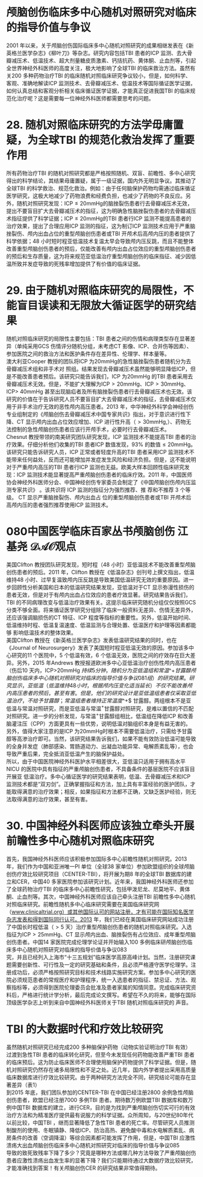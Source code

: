 # 颅脑创伤临床多中心随机对照研究对临床的指导价值与争议  
2001 年以来，关于颅脑创伤国际临床多中心随机对照研究的成果相继发表在《新英格兰医学杂志》《柳叶刀》等杂志。研究内容包括TBI 患者的ICP 监测、去大骨瓣减压术、低温技术、超大剂量糖皮质激素、钙拮抗药、黄体酮、止血剂等，引起全世界神经外科医师的高度关注，极大地影响了全球TBI 的临床救治方法。虽然有关200 多种药物治疗TBI 的临床随机对照临床研究争议较小，但是，如何科学、客观、准确地解读ICP 监测技术、去骨瓣减压术、低温技术等国际循证医学证据，如何认真总结和客观分析相关临床循证医学证据，才能真正促进我国TBI 的临床规范化治疗呢？这是需要每一位神经外科医师都需要思考的问题。  
# 28. 随机对照临床研究的方法学毋庸置疑，为全球TBI 的规范化救治发挥了重要作用  
所有药物治疗TBI 的随机对照研究都是严格按照随机、双盲、前瞻性、多中心研究得出的科学结论，其结果毋庸置疑，属于一级证据，国内外无明显争议。其推动了全球TBI 的科学救治、规范化救治。例如：由于任何脑保护药物均需通过临床循证医学研究，这极大地减少了药物浪费和经费负担，也减少了药物的不良反应。另外，随机对照研究发现：$\mathrm{ICP}\leqslant20\mathrm{mmHg}$的脑挫裂伤患者行去骨瓣减压术无效，提出不要盲目扩大去骨瓣减压术的指征，这为明确急性脑挫裂伤患者的去骨瓣减压术指征提供了科学证据；$\mathrm{ICP}\leqslant20\mathrm{mmHg}$的TBI 患者行ICP 监测不能提高患者的治疗效果，提出了合理应用ICP 监测的指征，这为制订ICP 监测技术应用于严重脑挫裂伤、颅内出血占位的重型颅脑创伤患者或TBI 开颅术后高颅内压的患者提供了科学依据；48 小时短时程亚低温技术复温太早会导致颅内压反跳，而且不能整体改善重型颅脑创伤患者的预后，仅能改善有颅内出血占位效应的重型颅脑创伤患者的预后和生存质量，这为将来规范亚低温治疗重型颅脑创伤的临床指征、减少因低温所致并发症导致的死残率增加提供了有价值的临床证据。  
# 29. 由于随机对照临床研究的局限性，不能盲目误读和无限放大循证医学的研究结果  
随机对照临床研究的局限性主要包括：TBI 患者之间的伤情和病理类型存在显著差异（单纯采用GCS 伤情评分随机分组，未考虑CT 影像、ICP、合并伤等因素）、参加医院之间的救治方法和医护条件存在差异性、伦理学、样本量等。  
澳大利亚Cooper 教授的团队将ICP 为$20\mathrm{mmHg}$的急性脑挫裂伤患者随机分为去骨瓣减压术组和非手术对 照组。结果发现去骨瓣减压术虽然能够明显降低ICP，但是不能改善患者预后。该研究只能告诉我们，ICP 为$20\mathrm{mmHg}$ 的TBI 患者采用去骨瓣减压术无效。但是，不能扩大理解为$\mathrm{ICP}>20\mathrm{mmHg}$、$\mathrm{ICP}>30\mathrm{mmHg}$、$\mathrm{ICP}>$ $40\mathrm{mmHg}$ 甚至出现脑疝者及所有脑挫裂伤患者行去骨瓣减压术也无效。该研究的价值在于告诉研究人员不要盲目扩大去骨瓣减压术的指征，去骨瓣减压术仅用于非手术治疗无效的恶性颅内高压患者。2013 年，中华神经外科学会神经创伤专业组制定的《颅脑创伤去骨瓣减压术中国专家共识》指出，对于意识进行性下降、CT 显示颅内出血占位效应增加、ICP 进行性升高（$>30\mathrm{mmHg},$）、药物无法控制的急性颅脑创伤患者应该行开颅手术，必要时行去骨瓣减压术。  
Chesnut 教授带领的南美研究团队研究发现，ICP 监测技术不能提高TBI 患者的治疗效果。仔细分析他们收集的TBI 患者ICP 数值发现，$93\%$ 的数值$\leqslant20\mathrm{mmHg}$。该研究只能告诉研究人员，ICP 正常或者轻度升高的TBI 患者采用ICP 监测技术不能带来任何益处，反而还可能增加并发症发生风险和经济负担。但是，这不能说明对于严重颅内高压的TBI 患者行ICP 监测也无益。欧美大样本回顾性临床研究发现：ICP 监测技术能显著提高严重颅脑创伤患者的临床疗效。2011 年，中国医师协会神经外科医师分会、中国神经创伤专家委员会制定了《中国颅脑创伤颅内压监测专家共识》 。该共识将 ICP  监测的指征分为强烈推荐、推 荐和不推荐 3  个等级。 CT  显示严重脑挫裂伤、颅内出血占 位的重型颅脑创伤患者或TBI 开颅术后高颅内压的患者强烈推荐使用ICP 监测技术。  
# 080中国医学临床百家丛书颅脑创伤 江基尧 $\mathcal{D A O}$观点  
美国Clifton 教授团队研究发现，短时程（48 小时）亚低温技术不能改善重型颅脑创伤患者的预后。2011 年，Clifton 教授在《低温杂志》创刊号上撰文指出，低温维持48 小时、过早复温致颅内压反跳是导致美国低温研究无效的重要原因。进一步回顾性分析美国和日本的低温研究结果发现，亚低温对于CT 显示弥漫性损伤的患者无效，但是对于有颅内出血占位效应的患者疗效显著。研究结果告诉我们，TBI 的不同病理改变与低温治疗效果有关。这提示临床研究随机分组仅仅按照GCS 分类不够全面。将来循证医学研究分组除了临床一般资料无差异、伤情无差异外，还应该强调脑损伤的CT 特征、ICP 程度等指标的重要性。另外，低温开始时间、低温维持时程、低温复温速度、低温监测与合理处置、低温医疗和护理等因素都能够 影响低温技术的整体效果。  
美国Clifton 教授在《新英格兰医学杂志》发表低温研究结果的同时，也在《Journal of Neurosurgery》发表了美国短时程亚低温无效的原因。参加该多中心研究的11 个医院中，5 个低温有效，6 个低温无效，医院之间的疗效存在巨大差异。另外，2015 年Andrews 教授报道欧洲多中心亚低温治疗创伤性颅内高压患者（伤后10 天内，$\mathrm{ICP}>$20mmHg $持续5 分钟，随机分为亚低温组和常温$^+$甘露醇颅脑创伤临床多中心随机对照研究对临床的指导价值与争议081  
组）的研究结果。研究显示，亚低温（低温维持48 小时，根据颅内压变化适当延长）不仅不能改善颅内高压患者的预后，甚至有害。但是，他们的研究设计是亚低温组患者仅采取亚低温治疗，不给予甘露醇；常温组患者维持正常温度$^+$ 甘露醇。两组根本不是亚低温与常温对照研究，而是亚低温与常温$^+$甘露醇对照研究，是难以置信的不匹配对照研究。进一步的分析发现，与常温$^+$甘露醇组相比，低温组在降低ICP 和改善脑灌注压（CPP）方面更具有一些优势，说明低温对脑组织本身是有益无害的。另外，值得大家注意的是ICP 为$20\mathrm{mmHg}$时根本不需要低温治疗，只需给予甘露醇等高渗治疗即可。当然，该研究结果告诉我们，如果不能有效防治低温可能导致的全身并发症（肺部感染、胃肠道动力、出凝血功能异常、电解质紊乱等），也会导致严重后果，完全抵消亚低温产生的脑保护益处。  
所以，由于中国医院神经外科医护水平相差很大，亚低温只适用于拥有高水平NICU 的医院中具有指征的严重颅脑创伤患者，不具备条件的基层医院不应该盲目开展亚 低温治疗。多中心循证医学的研究结果表明，低温、去骨瓣减压术和ICP 监测技术都是“双刃剑”。正确掌握指征和方法，加上具有丰富经验的医护团队，才能取得满意的治疗效果；相反，如果指征和方法都不正确，又缺乏医护经验，则无法取得满意的治疗效果，甚至有害。  
# 30. 中国神经外科医师应该独立牵头开展前瞻性多中心随机对照临床研究  
首先，我国神经外科医师应该积极参加国际多中心前瞻性随机对照研究。2013 年，我们作为中国和亚洲唯一PI 单位（全球38 家单位）参加欧盟组织的全球颅脑创伤疗效比较研究项目（CENTER-TBI），将开展为期8 年的全球TBI 数据库的建立和CER，中国40 多家医院参加该研究计划。近年来，我国神经外科医师还参加了全球药物治疗TBI 的临床多中心前瞻性研究，包括甲泼尼龙、尼莫地平、黄体酮、止血剂等。其次，中国神经外科医师应该自己牵头注册TBI 前瞻性多中心随机对照临床研究。前瞻性随机多中心临床研究需要在美国临床研究网（www.clinicaltrial.org）或其他国际认可的网站注册，才有可能在国际知名医学杂志发表和得到国际同行认可。2013 年，我们已经在美国临床研究网站成功注册了中国长时程低温（$>5$ 天）治疗重型颅脑创伤患者的随机对照临床研究。入选指征为$\mathrm{ICP}>25\mathrm{mmHg}$、CT 显示颅内出血、脑挫裂伤有占位效应、成年重型颅脑创伤患者。中国14 家医院完成伦理学论证并开始输入100 多例临床研颅脑创伤临床多中心随机对照研究对临床的指导价值与争议083  
究，并且已经列入上海市“十三五规划”临床医学高原高峰计划。当然，注册研究课题需要创新性、可行性及一定的研究基础和条件，且必须严格遵守医学伦理学。注册成功后，必须严格按照研究目标和技术线路实施研究方案。参加多中心研究的医院必须规范患者的常规医疗和护理程序，统一入选患者的指征、禁忌证、方法、观察指标等，必须得到医院伦理委员会批准及患者家属的知情同意。完成临床研究资料后，严格进行统计学分析，最后完成论文撰写。希望在不久的将来，能够在国际顶级医学杂志上听到来自中国神经外科医师关于TBI 随机对照临床研究的 声音。  
#  TBI 的大数据时代和疗效比较研究  
虽然随机对照研究已经完成200 多种脑保护药物（动物实验证明治疗TBI 有效）过渡到急性TBI 患者的临床转化研究，但至今未发现任何药物能改善严重TBI 患者的临床预后。这为防止临床医师不合理使用脑保护药物提供了科学证据。但是，随机对照研究仍然存在诸多局限性和不足之处。近几年，国内外学者提出采用高质量临床数据库进行疗效比较研究。由于两种研究方法完全不同，研究结论可能存在显著差异（表1）  
到2015 年底，我们团队参加的CENTER-TBI 在中国已经注册2800 余例急性颅脑创伤患者，欧盟已经注册7000 多例TBI 患者。期待数万例欧盟TBI 数据库和数万例中国TBI 数据库的建立，进行CER，目的是为找到严重颅脑创伤切实可行的有效治疗方法和为精准医疗提供最有说服力的科学证据。众所周知，与20世纪80年代以前比较，中国TBI ，继而显著降低了急性TBI 患者的死亡率。尽管研究人员推测制酸剂的使用、冬眠镇静、降低ICP、防治高热、避免酸中毒和水电解质紊乱、病房条件的改善（空调降温）等综合因素都可能发挥了作用，但是，中国TBI 应激性溃疡大出血颅脑创伤临床多中心随机对照研究对临床的指导价值与争议085  
导致的致死致残率下降了多少？究竟是哪种方法或哪几种方法导致了严重颅脑创伤患者应激性溃疡出血发生率的显著下降？我们只能期待通过大数据疗效比较研究，才能准确找到答案！有关颅脑创伤CER 的研究结果非常值得期待。  